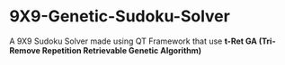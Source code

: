 # 9X9-Genetic-Sudoku-Solver
A 9X9 Sudoku Solver made using QT Framework that use **t-Ret GA (Tri- Remove Repetition Retrievable Genetic Algorithm)**
